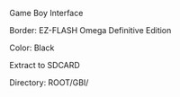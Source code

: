 Game Boy Interface

Border: EZ-FLASH Omega Definitive Edition

Color: Black

Extract to SDCARD

Directory: ROOT/GBI/
